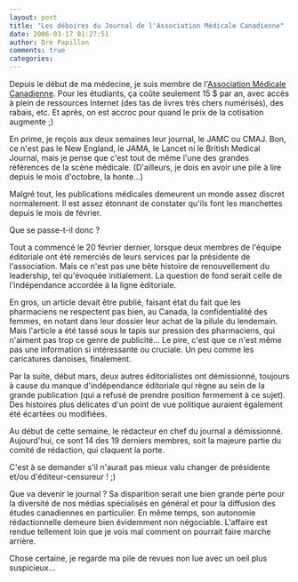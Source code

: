 ```yaml
---
layout: post
title: "Les déboires du Journal de l'Association Médicale Canadienne"
date: 2006-03-17 01:27:51
author: Dre Papillon
comments: true
categories: 
---
```



Depuis le début de ma médecine, je suis membre de l'[Association Médicale Canadienne](http://www.cma.ca/).  Pour les étudiants, ça coûte seulement 15 $ par an, avec accès à plein de ressources Internet (des tas de livres très chers numérisés), des rabais, etc.  Et après, on est accroc pour quand le prix de la cotisation augmente ;)

En prime, je reçois aux deux semaines leur journal, le JAMC ou CMAJ.  Bon, ce n'est pas le New England, le JAMA, le Lancet ni le British Medical Journal, mais je pense que c'est tout de même l'une des grandes références de la scène médicale.  (D'ailleurs, je dois en avoir une pile à lire depuis le mois d'octobre, la honte...)

Malgré tout, les publications médicales demeurent un monde assez discret normalement.  Il est assez étonnant de constater qu'ils font les manchettes depuis le mois de février.

Que se passe-t-il donc ?

Tout a commencé le 20 février dernier, lorsque deux membres de l'équipe éditoriale ont été remerciés de leurs services par la présidente de l'association.  Mais ce n'est pas une bête histoire de renouvellement du leadership, tel qu'évoquée initialement.  La question de fond serait celle de l'indépendance accordée à la ligne éditoriale.

En gros, un article devait être publié, faisant état du fait que les pharmaciens ne respectent pas bien, au Canada, la confidentialité des femmes, en notant dans leur dossier leur achat de la pilule du lendemain.  Mais l'article a été tassé sous le tapis sur pression des pharmaciens, qui n'aiment pas trop ce genre de publicité...  Le pire, c'est que ce n'est même pas une information si intéressante ou cruciale.  Un peu comme les caricatures danoises, finalement.

Par la suite, début mars, deux autres éditorialistes ont démissionné, toujours à cause du manque d'indépendance éditoriale qui règne au sein de la grande publication (qui a refusé de prendre position fermement à ce sujet).  Des histoires plus délicates d'un point de vue politique auraient également été écartées ou modifiées.

Au début de cette semaine, le rédacteur en chef du journal a démissionné.  Aujourd'hui, ce sont 14 des 19 derniers membres, soit la majeure partie du comité de rédaction, qui  claquent la porte.

C'est à se demander s'il n'aurait pas mieux valu changer de présidente et/ou d'éditeur-censureur ! ;)

Que va devenir le journal ?  Sa disparition serait une bien grande perte pour la diversité de nos médias spécialisés en général et pour la diffusion des études canadiennes en particulier.  En même temps, son autonomie rédactionnelle demeure bien évidemment non négociable.  L'affaire est rendue tellement loin que je vois mal comment on pourrait faire marche arrière.

Chose certaine, je regarde ma pile de revues non lue avec un oeil plus suspicieux...